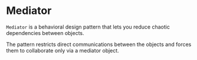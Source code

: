 # Mediator

`Mediator` is a behavioral design pattern that lets you reduce chaotic dependencies between objects.

The pattern restricts direct communications between the objects and forces them to collaborate only via a mediator
object.